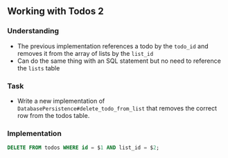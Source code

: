 ## Working with Todos 2

### Understanding
- The previous implementation references a todo by the `todo_id` and removes it from the array of lists by the `list_id`
- Can do the same thing with an SQL statement but no need to reference the `lists` table

### Task
- Write a new implementation of `DatabasePersistence#delete_todo_from_list` that removes the correct row from the todos table.

### Implementation
```sql
DELETE FROM todos WHERE id = $1 AND list_id = $2;
```
